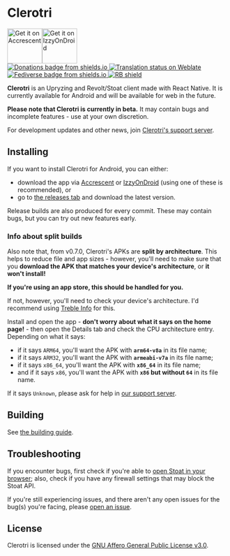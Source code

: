 # Clerotri

<div style="display: flex; align-items: center;">
  <a href="https://accrescent.app/app/app.upryzing.clerotri">
    <img alt="Get it on Accrescent" src="https://accrescent.app/badges/get-it-on.png" height="80">
  </a>
  <a href="https://apt.izzysoft.de/fdroid/index/apk/app.upryzing.clerotri">
    <img alt="Get it on IzzyOnDroid" src="https://gitlab.com/IzzyOnDroid/repo/-/raw/master/assets/IzzyOnDroid.png" height="80">
  </a>
</div>

<div style="flex-direction: row;">
  <a href="https://rexowo.dev/donate/">
    <img src="https://img.shields.io/badge/donations-appreciated-mediumvioletred" alt="Donations badge from shields.io" />
  </a>
  <a href="https://translate.upryzing.app/engage/clerotri/">
    <img src="https://translate.upryzing.app/widgets/clerotri/-/app/svg-badge.svg" alt="Translation status on Weblate" />
  </a>
  <a href="https://lea.pet/@clerotri">
    <img src="https://img.shields.io/badge/fedi-@clerotri@lea.pet-teal" alt="Fediverse badge from shields.io"/>
  </a>
  <a href="https://shields.rbtlog.dev/app.upryzing.clerotri">
    <img src="https://shields.rbtlog.dev/simple/app.upryzing.clerotri" alt="RB shield">
  </a>
</div>

**Clerotri** is an Upryzing and Revolt/Stoat client made with React Native. It is currently available for Android and will be available for web in the future.

**Please note that Clerotri is currently in beta.** It may contain bugs and incomplete features - use at your own discretion.

For development updates and other news, join [Clerotri's support server][support-server].

## Installing

If you want to install Clerotri for Android, you can either:

- download the app via [Accrescent](https://accrescent.app/app/app.upryzing.clerotri) or [IzzyOnDroid](https://apt.izzysoft.de/fdroid/index/apk/app.upryzing.clerotri) (using one of these is recommended), or
- go to [the releases tab](https://github.com/upryzing/clerotri/releases) and download the latest version.

<!-- You can try Clerotri for web [here](). Note that, as the web version is still under development, some features are only available on Android or may not work as smoothly. You may also see some layout issues. -->

Release builds are also produced for every commit. These may contain bugs, but you can try out new features early.

### Info about split builds

Also note that, from v0.7.0, Clerotri's APKs are **split by architecture**. This helps to reduce file and app sizes - however, you'll need to make sure that you **download the APK that matches your device's architecture**, or **it won't install!**

**If you're using an app store, this should be handled for you.**

If not, however, you'll need to check your device's architecture. I'd recommend using [Treble Info](https://gitlab.com/TrebleInfo/TrebleInfo/-/blob/dev/README.md) for this.

Install and open the app - **don't worry about what it says on the home page!** - then open the Details tab and check the CPU architecture entry. Depending on what it says:

- if it says `ARM64`, you'll want the APK with **`arm64-v8a`** in its file name;
- if it says `ARM32`, you'll want the APK with **`armeabi-v7a`** in its file name;
- if it says `x86_64`, you'll want the APK with **`x86_64`** in its file name;
- and if it says `x86`, you'll want the APK with **`x86` but without `64`** in its file name.

If it says `Unknown`, please ask for help in [our support server][support-server].

## Building

See [the building guide][building].

## Troubleshooting

If you encounter bugs, first check if you're able to [open Stoat in your browser](https://old.stoat.chat); also, check if you have any firewall settings that may block the Stoat API.

If you're still experiencing issues, and there aren't any open issues for the bug(s) you're facing, please [open an issue](https://github.com/upryzing/clerotri/issues).

## License

Clerotri is licensed under the [GNU Affero General Public License v3.0](https://github.com/upryzing/clerotri/blob/main/LICENSE).

[support-server]: https://rvlt.gg/clerotri
[building]: ./docs/dev/building.md
